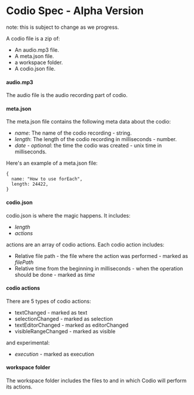 # Codio Spec - Alpha Version
note: this is subject to change as we progress.

A codio file is a zip of:

- An audio.mp3 file.
- A meta.json file.
- a workspace folder.
- A codio.json file.

#### audio.mp3
The audio file is the audio recording part of codio.

#### meta.json
The meta.json file contains the following meta data about the codio:

* *name*: The name of the codio recording - string.
* *length*: The length of the codio recording in milliseconds - number.
* *date - optional*: the time the codio was created - unix time in milliseconds.

Here's an example of a meta.json file:
```
{
  name: "How to use forEach",
  length: 24422,
}
```

#### codio.json

codio.json is where the magic happens. It includes:
* *length*
* *actions*

actions are an array of codio actions.
Each codio action includes:
* Relative file path - the file where the action was performed - marked as *filePath*
* Relative time from the beginning in milliseconds - when the operation should be done - marked as *time*

#### codio actions
There are 5 types of codio actions:
* textChanged - marked as text
* selectionChanged - marked as selection
* textEditorChanged - marked as editorChanged
* visibleRangeChanged - marked as visible

and experimental:
* *execution* - marked as execution



#### workspace folder

The workspace folder includes the files to and in which Codio will perform its actions.
